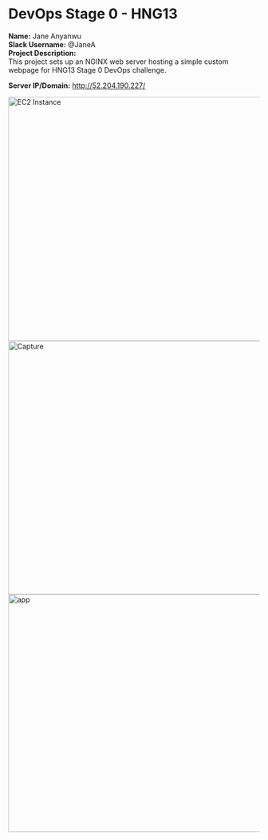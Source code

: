 # DevOps Stage 0 - HNG13

**Name:** Jane Anyanwu  
**Slack Username:** @JaneA  
**Project Description:**  
This project sets up an NGINX web server hosting a simple custom webpage for HNG13 Stage 0 DevOps challenge.  

**Server IP/Domain:** http://52.204.190.227/

<img width="955" height="489" alt="EC2 Instance" src="https://github.com/user-attachments/assets/eaf713b0-ecd9-4547-8237-b70f84eb4a49" />
<img width="960" height="507" alt="Capture" src="https://github.com/user-attachments/assets/84ca3d8c-a620-4156-b3e1-d62ed05e1de6" />
<img width="959" height="476" alt="app" src="https://github.com/user-attachments/assets/4e59841f-346a-46e6-853e-11b05361933b" />
